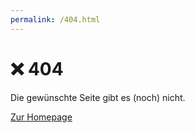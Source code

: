 ```yaml
---
permalink: /404.html
---
```


# ❌ 404

Die gewünschte Seite gibt es (noch) nicht.

[Zur Homepage](https://www.einmalzahlungzweihundert.de/)